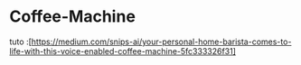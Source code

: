 # Coffee-Machine

tuto :[https://medium.com/snips-ai/your-personal-home-barista-comes-to-life-with-this-voice-enabled-coffee-machine-5fc333326f31]
